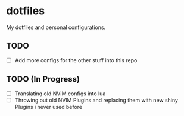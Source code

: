 # dotfiles

My dotfiles and personal configurations.

## TODO

- [ ] Add more configs for the other stuff into this repo

## TODO (In Progress)

- [ ] Translating old NVIM configs into lua
- [ ] Throwing out old NVIM Plugins and replacing them with new shiny Plugins i never used before
